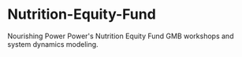 # Nutrition-Equity-Fund
Nourishing Power Power's Nutrition Equity Fund GMB workshops and system dynamics modeling. 
